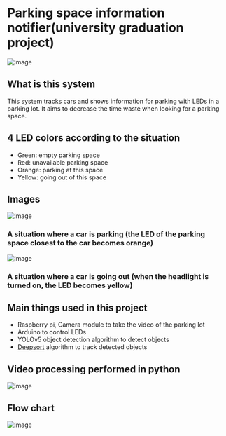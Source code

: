 # Parking space information notifier(university graduation project)
![image](https://user-images.githubusercontent.com/67142421/199539868-8f2fd9f0-d421-45e3-99ce-8e05fc81f2de.png)

## What is this system
This system tracks cars and shows information for parking with LEDs in a parking lot.
It aims to decrease the time waste when looking for a parking space.

## 4 LED colors according to the situation
- Green: empty parking space
- Red: unavailable parking space
- Orange: parking at this space
- Yellow: going out of this space

## Images
![image](https://user-images.githubusercontent.com/67142421/199556685-d66c4c98-d992-4467-af05-c06ce614fa1f.png)
### A situation where a car is parking (the LED of the parking space closest to the car becomes orange)

![image](https://user-images.githubusercontent.com/67142421/199558068-28ba0193-6c84-4904-af59-bae415942bb6.png)
### A situation where a car is going out (when the headlight is turned on, the LED becomes yellow)

## Main things used in this project
* Raspberry pi, Camera module to take the video of the parking lot
* Arduino to control LEDs
* YOLOv5 object detection algorithm to detect objects
* [Deepsort](https://github.com/mikel-brostrom/Yolov5_StrongSORT_OSNet) algorithm to track detected objects

## Video processing performed in python
![image](https://user-images.githubusercontent.com/67142421/199557014-d4a0cc30-5356-413c-bb54-4b832525a188.png)

## Flow chart
![image](https://user-images.githubusercontent.com/67142421/199558323-6e1d6e53-c543-4073-bb08-05d97789bbb2.png)
